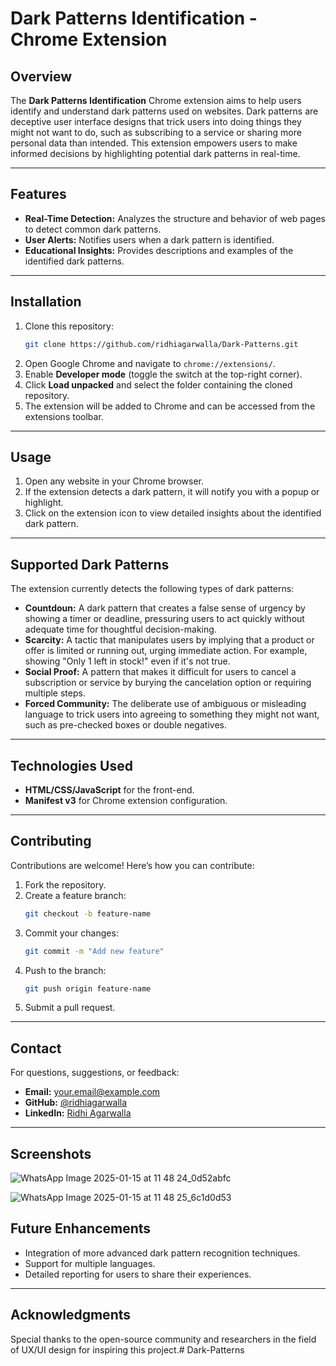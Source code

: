 # Dark Patterns Identification - Chrome Extension

## Overview
The **Dark Patterns Identification** Chrome extension aims to help users identify and understand dark patterns used on websites. Dark patterns are deceptive user interface designs that trick users into doing things they might not want to do, such as subscribing to a service or sharing more personal data than intended. This extension empowers users to make informed decisions by highlighting potential dark patterns in real-time.

---

## Features
- **Real-Time Detection:** Analyzes the structure and behavior of web pages to detect common dark patterns.
- **User Alerts:** Notifies users when a dark pattern is identified.
- **Educational Insights:** Provides descriptions and examples of the identified dark patterns.

---

## Installation
1. Clone this repository:
   ```bash
   git clone https://github.com/ridhiagarwalla/Dark-Patterns.git
   ```
2. Open Google Chrome and navigate to `chrome://extensions/`.
3. Enable **Developer mode** (toggle the switch at the top-right corner).
4. Click **Load unpacked** and select the folder containing the cloned repository.
5. The extension will be added to Chrome and can be accessed from the extensions toolbar.

---

## Usage
1. Open any website in your Chrome browser.
2. If the extension detects a dark pattern, it will notify you with a popup or highlight.
3. Click on the extension icon to view detailed insights about the identified dark pattern.

---

## Supported Dark Patterns
The extension currently detects the following types of dark patterns:
- **Countdoun:** A dark pattern that creates a false sense of urgency by showing a timer or deadline, pressuring users to act quickly without adequate time for thoughtful decision-making.
- **Scarcity:** A tactic that manipulates users by implying that a product or offer is limited or running out, urging immediate action. For example, showing "Only 1 left in stock!" even if it's not true.
- **Social Proof:** A pattern that makes it difficult for users to cancel a subscription or service by burying the cancelation option or requiring multiple steps.
- **Forced  Community:** The deliberate use of ambiguous or misleading language to trick users into agreeing to something they might not want, such as pre-checked boxes or double negatives.

---

## Technologies Used
- **HTML/CSS/JavaScript** for the front-end.
- **Manifest v3** for Chrome extension configuration.
---

## Contributing
Contributions are welcome! Here’s how you can contribute:
1. Fork the repository.
2. Create a feature branch:
   ```bash
   git checkout -b feature-name
   ```
3. Commit your changes:
   ```bash
   git commit -m "Add new feature"
   ```
4. Push to the branch:
   ```bash
   git push origin feature-name
   ```
5. Submit a pull request.

---


## Contact
For questions, suggestions, or feedback:
- **Email:** [your.email@example.com](mailto:your.email@example.com)
- **GitHub:** [@ridhiagarwalla](https://github.com/ridhiagarwalla)
- **LinkedIn:** [Ridhi Agarwalla](https://www.linkedin.com/in/ridhi-agarwalla/)

---

## Screenshots


![WhatsApp Image 2025-01-15 at 11 48 24_0d52abfc](https://github.com/user-attachments/assets/55fa9a00-d5dc-489a-92b6-1e3b7dae7a1b)

![WhatsApp Image 2025-01-15 at 11 48 25_6c1d0d53](https://github.com/user-attachments/assets/2cb2913c-0a93-42f6-8829-e3dc10427b4c)

## Future Enhancements
- Integration of more advanced dark pattern recognition techniques.
- Support for multiple languages.
- Detailed reporting for users to share their experiences.

---

## Acknowledgments
Special thanks to the open-source community and researchers in the field of UX/UI design for inspiring this project.# Dark-Patterns
